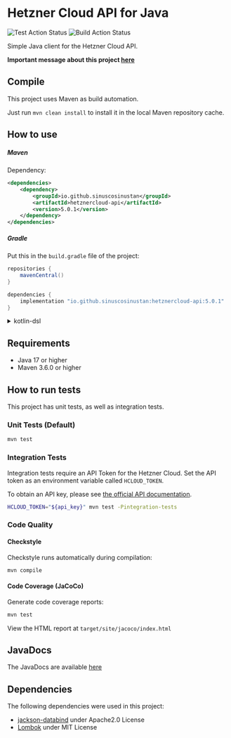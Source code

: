 Hetzner Cloud API for Java
==========================

![Test Action Status](https://github.com/sinuscosinustan/hetznercloud-java/actions/workflows/test.yml/badge.svg)
![Build Action Status](https://github.com/sinuscosinustan/hetznercloud-java/actions/workflows/build.yml/badge.svg)

Simple Java client for the Hetzner Cloud API.

**Important message about this project [here](https://github.com/sinuscosinustan/hetznercloud-java/discussions/45)**

## Compile

This project uses Maven as build automation.

Just run ``mvn clean install`` to install it in the local Maven repository cache.

## How to use

##### Maven

Dependency:

```xml
<dependencies>
    <dependency>
        <groupId>io.github.sinuscosinustan</groupId>
        <artifactId>hetznercloud-api</artifactId>
        <version>5.0.1</version>
    </dependency>
</dependencies>
```

##### Gradle

Put this in the ``build.gradle`` file of the project:

```groovy
repositories {
    mavenCentral()
}

dependencies {
    implementation "io.github.sinuscosinustan:hetznercloud-api:5.0.1"
}
```

<details>
  <summary>kotlin-dsl</summary>

```kotlin
dependencies {
    implementation("io.github.sinuscosinustan:hetznercloud-api:5.0.1")
}
```
</details>

## Requirements

- Java 17 or higher
- Maven 3.6.0 or higher

## How to run tests

This project has unit tests, as well as integration tests.

### Unit Tests (Default)
```bash
mvn test
```

### Integration Tests
Integration tests require an API Token for the Hetzner Cloud. Set the API token as an environment variable called `HCLOUD_TOKEN`.

To obtain an API key, please see [the official API documentation](https://docs.hetzner.cloud/#getting-started).

```bash
HCLOUD_TOKEN="${api_key}" mvn test -Pintegration-tests
```

### Code Quality

#### Checkstyle
Checkstyle runs automatically during compilation:
```bash
mvn compile
```

#### Code Coverage (JaCoCo)
Generate code coverage reports:
```bash
mvn test
```
View the HTML report at `target/site/jacoco/index.html`

## JavaDocs

The JavaDocs are available [here](https://sinuscosinustan.github.io/hetznercloud-java/)

## Dependencies

The following dependencies were used in this project:
* [jackson-databind](https://github.com/FasterXML/jackson-databind) under Apache2.0 License
* [Lombok](https://projectlombok.org) under MIT License
